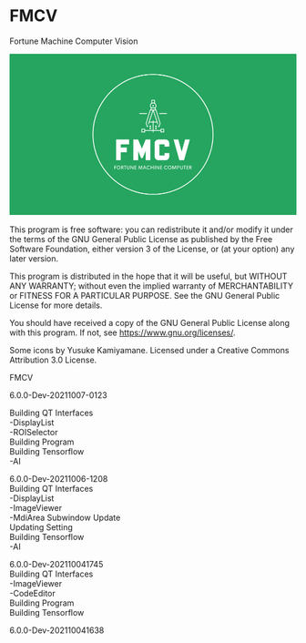 # FMCV
Fortune Machine Computer Vision  

![alt text](https://github.com/cyysky/FMCV/raw/main/FMCV/UI/Resource/fmcv-splash-960.png)  

This program is free software: you can redistribute it and/or modify
it under the terms of the GNU General Public License as published by
the Free Software Foundation, either version 3 of the License, or
(at your option) any later version.

This program is distributed in the hope that it will be useful,
but WITHOUT ANY WARRANTY; without even the implied warranty of
MERCHANTABILITY or FITNESS FOR A PARTICULAR PURPOSE.  See the
GNU General Public License for more details.

You should have received a copy of the GNU General Public License
along with this program.  If not, see <https://www.gnu.org/licenses/>.

Some icons by Yusuke Kamiyamane. Licensed under a Creative Commons Attribution 3.0 License.  

FMCV  

6.0.0-Dev-20211007-0123  

Building QT Interfaces  
-DisplayList  
-ROISelector  
Building Program  
Building Tensorflow  
-AI  

6.0.0-Dev-20211006-1208  
Building QT Interfaces  
-DisplayList  
-ImageViewer  
-MdiArea Subwindow Update  
Updating Setting  
Building Tensorflow  
-AI  

6.0.0-Dev-202110041745  
Building QT Interfaces  
-ImageViewer  
-CodeEditor  
Building Program  
Building Tensorflow  

6.0.0-Dev-202110041638  
